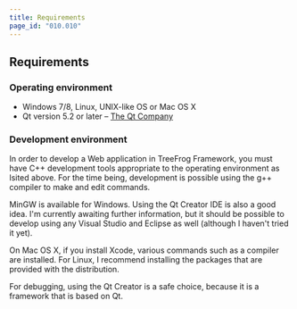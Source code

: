 ```yaml
---
title: Requirements
page_id: "010.010"
---
```


## Requirements

### Operating environment

* Windows 7/8, Linux, UNIX-like OS or Mac OS X
* Qt version 5.2 or later – [The Qt Company](https://www.qt.io/)

### Development environment

In order to develop a Web application in TreeFrog Framework, you must have C++ development tools appropriate to the operating environment as lsited above. For the time being, development is possible using the g++ compiler to make and edit commands.

MinGW is available for Windows. Using the Qt Creator IDE is also a good idea. I'm currently awaiting further information, but it should be possible to develop using any Visual Studio and Eclipse as well (although I haven't tried it yet).

On Mac OS X, if you install Xcode, various commands such as a compiler are installed. For Linux, I recommend installing the packages that are provided with the distribution.

For debugging, using the Qt Creator is a safe choice, because it is a framework that is based on Qt.